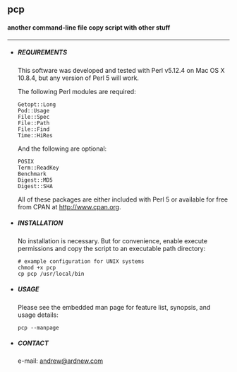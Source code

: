 ## pcp
#### another command-line file copy script with other stuff

---

- ##### REQUIREMENTS

   This software was developed and tested with Perl v5.12.4 on Mac OS X 10.8.4, but any version of Perl 5 will work.

   The following Perl modules are required:
   
   ```
   Getopt::Long
   Pod::Usage
   File::Spec
   File::Path
   File::Find
   Time::HiRes
   ```

   And the following are optional:

   ```
   POSIX
   Term::ReadKey
   Benchmark
   Digest::MD5
   Digest::SHA
   ```

   All of these packages are either included with Perl 5 or available for free from CPAN at <http://www.cpan.org>.

- ##### INSTALLATION

   No installation is necessary. But for convenience, enable execute permissions and copy the script to an executable path directory:

   ```
   # example configuration for UNIX systems
   chmod +x pcp
   cp pcp /usr/local/bin
   ```

- ##### USAGE

   Please see the embedded man page for feature list, synopsis, and usage details:

   ```
   pcp --manpage
   ```

- ##### CONTACT

   e-mail: <andrew@ardnew.com>
